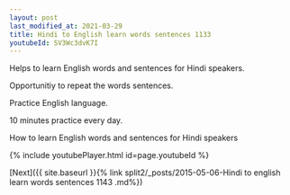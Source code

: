 ```yaml
---
layout: post
last_modified_at: 2021-03-29
title: Hindi to English learn words sentences 1133 
youtubeId: SV3Wc3dvK7I
---
```

 
 
Helps to learn English words and sentences for Hindi speakers.

Opportunitiy to repeat the words sentences. 

Practice English language. 
 
10 minutes practice every day. 
 
How to learn English words and sentences for Hindi speakers 
 
{% include youtubePlayer.html id=page.youtubeId %}
 
 
[Next]({{ site.baseurl }}{% link  split2/_posts/2015-05-06-Hindi to english learn words sentences 1143 .md%})
 
